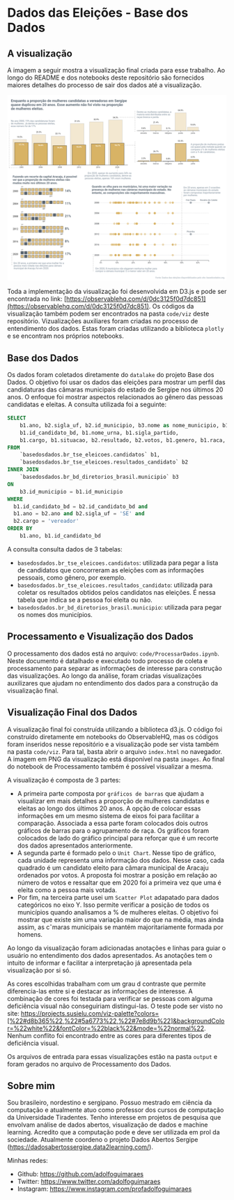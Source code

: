 # Dados das Eleições - Base dos Dados

## A visualização

A imagem a seguir mostra a visualização final criada para esse trabalho. Ao longo do README e dos notebooks deste repositório são fornecidos maiores detalhes do processo de sair dos dados até a visualização. 

<img src="images/viz_final.png" /> 

Toda a implementação da visualização foi desenvolvida em D3.js e pode ser encontrada no link: [https://observablehq.com/d/0dc3125f0d7dc851](https://observablehq.com/d/0dc3125f0d7dc851). Os códigos da visualização também podem ser encontrados na pasta `code/viz` deste repositório. Vizualizações auxiliares foram criadas no processo de entendimento dos dados. Estas foram criadas utilizando a biblioteca `plotly` e se encontram nos próprios notebooks.

## Base dos Dados

Os dados foram coletados diretamente do `datalake` do projeto Base dos Dados. O objetivo foi usar os dados das eleições para mostrar um perfil das candidaturas das câmaras municipais do estado de Sergipe nos últimos 20 anos. O enfoque foi mostrar aspectos relacionados ao gênero das pessoas candidatas e eleitas. A consulta utilizada foi a seguinte: 

```sql 
SELECT 
    b1.ano, b2.sigla_uf, b2.id_municipio, b3.nome as nome_municipio, b1.tipo_eleicao, 
    b1.id_candidato_bd, b1.nome_urna, b1.sigla_partido, 
    b1.cargo, b1.situacao, b2.resultado, b2.votos, b1.genero, b1.raca, b1.idade
FROM
    `basedosdados.br_tse_eleicoes.candidatos` b1,
    `basedosdados.br_tse_eleicoes.resultados_candidato` b2
INNER JOIN 
    `basedosdados.br_bd_diretorios_brasil.municipio` b3
ON 
    b3.id_municipio = b1.id_municipio
WHERE 
  b1.id_candidato_bd = b2.id_candidato_bd and 
  b1.ano = b2.ano and b2.sigla_uf = 'SE' and 
  b2.cargo = 'vereador'
ORDER BY 
    b1.ano, b1.id_candidato_bd
```

A consulta consulta dados de 3 tabelas: 

* `basedosdados.br_tse_eleicoes.candidatos`: utilizada para pegar a lista de candidatos que concorreram as eleições com as informações pessoais, como gênero, por exemplo.
* `basedosdados.br_tse_eleicoes.resultados_candidato`: utilizada para coletar os resultados obtidos pelos candidatos nas eleições. É nessa tabela que indica se a pessoa foi eleita ou não.
* `basedosdados.br_bd_diretorios_brasil.municipio`: utilizada para pegar os nomes dos municípios.

## Processamento e Visualização dos Dados 

O processamento dos dados está no arquivo: `code/ProcessarDados.ipynb`. Neste documento é datalhado e executado todo processo de coleta e processamento para separar as informações de interesse para construção das visualizações. Ao longo da análise, foram criadas visualizações auxilizares que ajudam no entendimento dos dados para a construção da visualização final. 

## Visualização Final dos Dados 

A visualização final foi construída utilizando a biblioteca d3.js. O código foi construído diretamente em notebooks do ObservableHQ, mas os códigos foram inseridos nesse repositório e a visualização pode ser vista também na pasta `code/viz`. Para tal, basta abrir o arquivo `index.html` no navegador. A imagem em PNG da visualização está disponível na pasta `images`. Ao final do notebook de Processamento também é possível visualizar a mesma. 

A visualização é composta de 3 partes: 

* A primeira parte composta por `gráficos de barras` que ajudam a visualizar em mais detalhes a proporção de mulheres candidatas e eleitas ao longo dos últimos 20 anos. A opção de colocar essas informações em um mesmo sistema de eixos foi para facilitar a comparação. Associada a essa parte foram colocados dois outros gráficos de barras para o agrupamento de raça. Os gráficos foram colocados de lado do gráfico principal para reforçar que é um recorte dos dados apresentados anteriormente. 
* A segunda parte é formado pelo o `Unit Chart`. Nesse tipo de gráfico, cada unidade representa uma informação dos dados. Nesse caso, cada quadrado é um candidato eleito para câmara municipal de Aracaju ordenados por votos. A proposta foi mostrar a posição em relação ao número de votos e ressaltar que em 2020 foi a primeira vez que uma é eleita como a pessoa mais votada. 
* Por fim, na terceira parte usei um `Scatter Plot` adapatado para dados categóricos no eixo Y. Isso permite verificar a posição de todos os municípios quando analisamos a % de mulheres eleitas. O objetivo foi mostrar que existe sim uma variação maior do que na média, mas ainda assim, as cˆmaras municipais se mantém majoritariamente formada por homens.

Ao longo da visualização foram adicionadas anotações e linhas para guiar o usuário no entendimento dos dados apresentados. As anotações tem o intuito de informar e facilitar a interpretação já apresentada pela visualização por si só. 

As cores escolhidas trabalham com um grau d contraste que permite diferencia-las entre si e destacar as informações de interesse. A combinação de cores foi testada para verificar se pessoas com alguma deficiência visual não conseguiriam distingui-las. O teste pode ser visto no site: https://projects.susielu.com/viz-palette?colors=[%22#d8b365%22,%22#5a6773%22,%22#7e8d9b%22]&backgroundColor=%22white%22&fontColor=%22black%22&mode=%22normal%22. Nenhum conflito foi encontrado entre as cores para diferentes tipos de deficiência visual.

Os arquivos de entrada para essas visualizações estão na pasta `output` e foram gerados no arquivo de Processamento dos Dados. 


## Sobre mim

Sou brasileiro, nordestino e sergipano. Possuo mestrado em ciência da computação e atualmente atuo como professor dos cursos de computação da Universidade Tiradentes. Tenho interesse em projetos de pesquisa que envolvam análise de dados abertos, visualização de dados e machine learning. Acredito que a computação pode e deve ser utilizada em prol da sociedade. Atualmente coordeno o projeto Dados Abertos Sergipe (https://dadosabertossergipe.data2learning.com/).

Minhas redes:

* Github: https://github.com/adolfoguimaraes
* Twitter: https://www.twitter.com/adolfoguimaraes
* Instagram: https://www.instagram.com/profadolfoguimaraes
